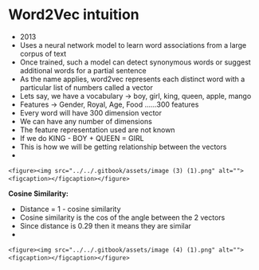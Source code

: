 # Word2Vec intuition

* 2013
* Uses a neural network model to learn word associations from a large corpus of text
* Once trained, such a model can detect synonymous words or suggest additional words for a partial sentence
* As the name applies, word2vec represents each distinct word with a particular list of numbers called a vector
* Lets say, we have a vocabulary -> boy, girl, king, queen, apple, mango
* Features -> Gender, Royal, Age, Food ......300 features
* Every word will have 300 dimension vector
* We can have any number of dimensions
* The feature representation used are not known
* If we do KING - BOY + QUEEN = GIRL
* This is how we will be getting relationship between the vectors
*

    <figure><img src="../../.gitbook/assets/image (3) (1).png" alt=""><figcaption></figcaption></figure>

**Cosine Similarity:**

* &#x20;Distance = 1 - cosine similarity
* Cosine similarity is the cos of the angle between the 2 vectors
* Since distance is 0.29 then it means they are similar
*

    <figure><img src="../../.gitbook/assets/image (4) (1).png" alt=""><figcaption></figcaption></figure>
